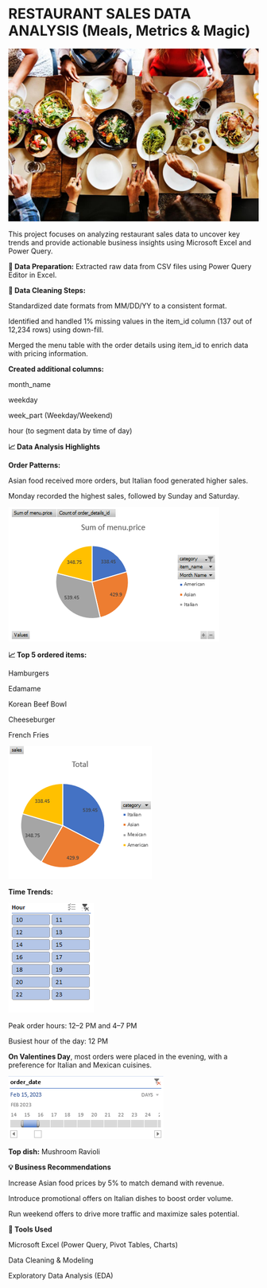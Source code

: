 # RESTAURANT SALES DATA ANALYSIS (Meals, Metrics & Magic)

![Image alt](https://github.com/SwikritiKhare/Restaurant-sales-analysis-excel/blob/main/background%20image/RESTAURANT%20MARKET.jpg?raw=true)

This project focuses on analyzing restaurant sales data to uncover key trends and provide actionable business insights using Microsoft Excel and Power Query.

**🧩 Data Preparation:**
Extracted raw data from CSV files using Power Query Editor in Excel.

**🧩 Data Cleaning Steps:**

Standardized date formats from MM/DD/YY to a consistent format.

Identified and handled 1% missing values in the item_id column (137 out of 12,234 rows) using down-fill.

Merged the menu table with the order details using item_id to enrich data with pricing information.

**Created additional columns:**

month_name

weekday

week_part (Weekday/Weekend)

hour (to segment data by time of day)

**📈 Data Analysis Highlights**

**Order Patterns:**

Asian food received more orders, but Italian food generated higher sales.

Monday recorded the highest sales, followed by Sunday and Saturday.

![Image alt](https://github.com/SwikritiKhare/Restaurant-sales-analysis-excel/blob/main/background%20image/Screenshot%202025-06-10%20124257.png)

**📈 Top 5 ordered items:**

Hamburgers

Edamame

Korean Beef Bowl

Cheeseburger

French Fries

![Image alt](https://github.com/SwikritiKhare/Restaurant-sales-analysis-excel/blob/main/background%20image/Screenshot%202025-06-10%20124317.png)

**Time Trends:**

![Image alt](https://github.com/SwikritiKhare/Restaurant-sales-analysis-excel/blob/main/background%20image/Screenshot%202025-06-10%20124326.png)

Peak order hours: 12–2 PM and 4–7 PM

Busiest hour of the day: 12 PM

**On Valentines Day**, most orders were placed in the evening, with a preference for Italian and Mexican cuisines.

![Image alt](https://github.com/SwikritiKhare/Restaurant-sales-analysis-excel/blob/main/background%20image/Screenshot%202025-06-10%20124308.png)

**Top dish:** Mushroom Ravioli

**💡 Business Recommendations**

Increase Asian food prices by 5% to match demand with revenue.

Introduce promotional offers on Italian dishes to boost order volume.

Run weekend offers to drive more traffic and maximize sales potential.

**📁 Tools Used**

Microsoft Excel (Power Query, Pivot Tables, Charts)

Data Cleaning & Modeling

Exploratory Data Analysis (EDA)

